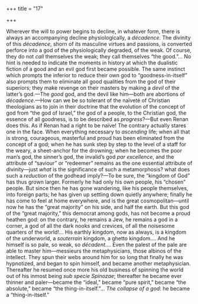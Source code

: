 +++
title = "17"

+++

Wherever the will to power begins to decline, in whatever form, there is always an accompanying decline physiologically, a *décadence*. The divinity of this *décadence*, shorn of its masculine virtues and passions, is converted perforce into a god of the physiologically degraded, of the weak. Of course, they do not *call* themselves the weak; they call themselves “the good.”... No hint is needed to indicate the moments in history at which the dualistic fiction of a good and an evil god first became possible. The same instinct which prompts the inferior to reduce their own god to “goodness-in-itself” also prompts them to eliminate all good qualities from the god of their superiors; they make revenge on their masters by making a *devil* of the latter’s god.—The *good* god, and the devil like him—both are abortions of *décadence*.—How can we be so tolerant of the naïveté of Christian theologians as to join in their doctrine that the evolution of the concept of god from “the god of Israel,” the god of a people, to the Christian god, the essence of all goodness, is to be described as *progress*?—But even Renan does this. As if Renan had a right to be naïve\! The contrary actually stares one in the face. When everything necessary to *ascending* life; when all that is strong, courageous, masterful and proud has been eliminated from the concept of a god; when he has sunk step by step to the level of a staff for the weary, a sheet-anchor for the drowning; when he becomes the poor man’s god, the sinner’s god, the invalid’s god *par excellence*, and the attribute of “saviour” or “redeemer” remains as the one essential attribute of divinity—just *what* is the significance of such a metamorphosis? what does such a *reduction* of the godhead imply?—To be sure, the “kingdom of God” has thus grown larger. Formerly he had only his own people, his “chosen” people. But since then he has gone wandering, like his people themselves, into foreign parts; he has given up settling down quietly anywhere; finally he has come to feel at home everywhere, and is the great cosmopolitan—until now he has the “great majority” on his side, and half the earth. But this god of the “great majority,” this democrat among gods, has not become a proud heathen god: on the contrary, he remains a Jew, he remains a god in a corner, a god of all the dark nooks and crevices, of all the noisesome quarters of the world\!... His earthly kingdom, now as always, is a kingdom of the underworld, a *souterrain* kingdom, a ghetto kingdom.... And he himself is so pale, so weak, so *décadent*.... Even the palest of the pale are able to master him—messieurs the metaphysicians, those albinos of the intellect. They spun their webs around him for so long that finally he was hypnotized, and began to spin himself, and became another metaphysician. Thereafter he resumed once more his old business of spinning the world out of his inmost being *sub specie Spinozae*; thereafter he became ever thinner and paler—became the “ideal,” became “pure spirit,” became “the absolute,” became “the thing-in-itself.”... *The collapse of a god*: he became a “thing-in-itself.”
